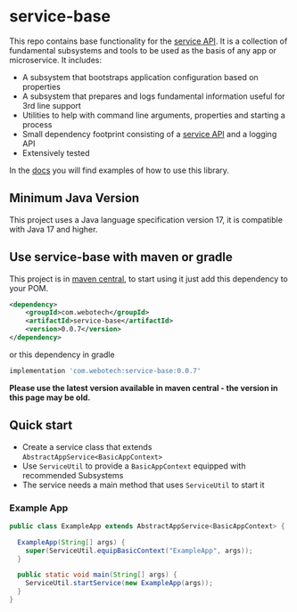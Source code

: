 # service-base

This repo contains base functionality for
the [service API](https://github.com/paulmackinlay/state-machine). It is a collection of fundamental
subsystems and tools to be used as the basis of any app or microservice. It includes:

- A subsystem that bootstraps application configuration based on properties
- A subsystem that prepares and logs fundamental information useful for 3rd line support
- Utilities to help with command line arguments, properties and starting a process
- Small dependency footprint consisting of
  a [service API](https://github.com/paulmackinlay/state-machine) and a logging API
- Extensively tested

In the [docs](docs/01-intro.md) you will find examples of how to use this library.

## Minimum Java Version

This project uses a Java language specification version 17, it is compatible with Java 17 and
higher.

## Use service-base with maven or gradle

This project is in [maven central](https://central.sonatype.com/artifact/com.webotech/service-base),
to start using it just add this dependency to your POM.

```xml
<dependency>
    <groupId>com.webotech</groupId>
    <artifactId>service-base</artifactId>
    <version>0.0.7</version>
</dependency>
```

or this dependency in gradle

```groovy
implementation 'com.webotech:service-base:0.0.7'
```

**Please use the latest version available in maven central - the version in this page may be old.**

## Quick start

- Create a service class that extends `AbstractAppService<BasicAppContext>`
- Use `ServiceUtil` to provide a `BasicAppContext` equipped with recommended Subsystems
- The service needs a main method that uses `ServiceUtil` to start it

### Example App

```java
public class ExampleApp extends AbstractAppService<BasicAppContext> {

  ExampleApp(String[] args) {
    super(ServiceUtil.equipBasicContext("ExampleApp", args));
  }

  public static void main(String[] args) {
    ServiceUtil.startService(new ExampleApp(args));
  }
}
```